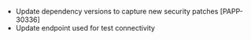 * Update dependency versions to capture new security patches [PAPP-30336]
* Update endpoint used for test connectivity